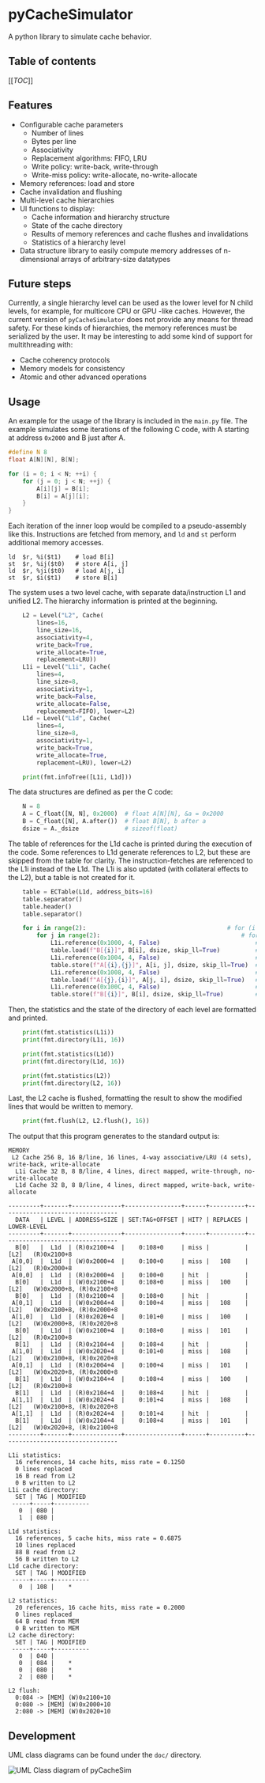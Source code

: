 # pyCacheSimulator
A python library to simulate cache behavior.

## Table of contents
[[_TOC_]]

## Features
  * Configurable cache parameters
    * Number of lines
    * Bytes per line
    * Associativity
    * Replacement algorithms: FIFO, LRU
    * Write policy: write-back, write-through
    * Write-miss policy: write-allocate, no-write-allocate
  * Memory references: load and store
  * Cache invalidation and flushing
  * Multi-level cache hierarchies
  * UI functions to display:
    * Cache information and hierarchy structure
    * State of the cache directory
    * Results of memory references and cache flushes and invalidations
    * Statistics of a hierarchy level
  * Data structure library to easily compute memory addresses of n-dimensional arrays of arbitrary-size datatypes

## Future steps
Currently, a single hierarchy level can be used as the lower level for N child levels, for example, for multicore CPU or GPU -like caches.
However, the current version of ```pyCacheSimulator``` does not provide any means for thread safety.
For these kinds of hierarchies, the memory references must be serialized by the user.
It may be interesting to add some kind of support for multithreading with:
  * Cache coherency protocols
  * Memory models for consistency
  * Atomic and other advanced operations

## Usage
An example for the usage of the library is included in the ```main.py``` file.
The example simulates some iterations of the following C code, with A starting at address ```0x2000``` and B just after A.

```c
#define N 8
float A[N][N], B[N];

for (i = 0; i < N; ++i) {
    for (j = 0; j < N; ++j) {
        A[i][j] = B[i];
        B[i] = A[j][i];
    }
}
```

Each iteration of the inner loop would be compiled to a pseudo-assembly like this.
Instructions are fetched from memory, and ```ld``` and ```st``` perform additional memory accesses.
```
ld  $r, %i($t1)    # load B[i]
st  $r, %ij($t0)   # store A[i, j]
ld  $r, %ji($t0)   # load A[j, i]
st  $r, $i($t1)    # store B[i]
```

The system uses a two level cache, with separate data/instruction L1 and unified L2.
The hierarchy information is printed at the beginning.
```python
    L2 = Level("L2", Cache(
        lines=16,
        line_size=16,
        associativity=4,
        write_back=True,
        write_allocate=True,
        replacement=LRU))
    L1i = Level("L1i", Cache(
        lines=4,
        line_size=8,
        associativity=1,
        write_back=False,
        write_allocate=False,
        replacement=FIFO), lower=L2)
    L1d = Level("L1d", Cache(
        lines=4,
        line_size=8,
        associativity=1,
        write_back=True,
        write_allocate=True,
        replacement=LRU), lower=L2)

    print(fmt.infoTree([L1i, L1d]))
```

The data structures are defined as per the C code:
```python
    N = 8
    A = C_float([N, N], 0x2000)  # float A[N][N], &a = 0x2000
    B = C_float([N], A.after())  # float B[N], b after a
    dsize = A._dsize             # sizeof(float)
```

The table of references for the L1d cache is printed during the execution of the code.
Some references to L1d generate references to L2, but these are skipped from the table for clarity.
The instruction-fetches are referenced to the L1i instead of the L1d.
The L1i is also updated (with collateral effects to the L2), but a table is not created for it.
```python
    table = ECTable(L1d, address_bits=16)
    table.separator()
    table.header()
    table.separator()

    for i in range(2):                                        # for (i = 0; i < 2; ++i)
        for j in range(2):                                        # for (j = 0; j < 2; ++j)
            L1i.reference(0x1000, 4, False)                           # instruction-fetch (load)
            table.load(f"B[{i}]", B[i], dsize, skip_ll=True)          # load B[i]
            L1i.reference(0x1004, 4, False)                           # instruction-fetch (store)
            table.store(f"A[{i},{j}]", A[i, j], dsize, skip_ll=True)  # store A[i][j]
            L1i.reference(0x1008, 4, False)                           # instruction-fetch (load)
            table.load(f"A[{j},{i}]", A[j, i], dsize, skip_ll=True)   # load A[j][i]
            L1i.reference(0x100C, 4, False)                           # instruction-fetch (store)
            table.store(f"B[{i}]", B[i], dsize, skip_ll=True)         # store B[i]
```

Then, the statistics and the state of the directory of each level are formatted and printed.
```python
    print(fmt.statistics(L1i))
    print(fmt.directory(L1i, 16))

    print(fmt.statistics(L1d))
    print(fmt.directory(L1d, 16))

    print(fmt.statistics(L2))
    print(fmt.directory(L2, 16))
```

Last, the L2 cache is flushed, formatting the result to show the modified lines that would be written to memory.
```python
    print(fmt.flush(L2, L2.flush(), 16))
```

The output that this program generates to the standard output is:
```
MEMORY
 L2 Cache 256 B, 16 B/line, 16 lines, 4-way associative/LRU (4 sets), write-back, write-allocate
  L1i Cache 32 B, 8 B/line, 4 lines, direct mapped, write-through, no-write-allocate
  L1d Cache 32 B, 8 B/line, 4 lines, direct mapped, write-back, write-allocate

---------+-------+--------------+----------------+------+----------+---------------------------------
  DATA   | LEVEL | ADDRESS+SIZE | SET:TAG+OFFSET | HIT? | REPLACES |           LOWER-LEVEL           
---------+-------+--------------+----------------+------+----------+---------------------------------
  B[0]   |  L1d  | (R)0x2100+4  |    0:108+0     | miss |          | [L2]   (R)0x2100+8              
 A[0,0]  |  L1d  | (W)0x2000+4  |    0:100+0     | miss |   108    | [L2]   (R)0x2000+8              
 A[0,0]  |  L1d  | (R)0x2000+4  |    0:100+0     | hit  |          |                                 
  B[0]   |  L1d  | (W)0x2100+4  |    0:108+0     | miss |   100    | [L2]   (W)0x2000+8, (R)0x2100+8 
  B[0]   |  L1d  | (R)0x2100+4  |    0:108+0     | hit  |          |                                 
 A[0,1]  |  L1d  | (W)0x2004+4  |    0:100+4     | miss |   108    | [L2]   (W)0x2100+8, (R)0x2000+8 
 A[1,0]  |  L1d  | (R)0x2020+4  |    0:101+0     | miss |   100    | [L2]   (W)0x2000+8, (R)0x2020+8 
  B[0]   |  L1d  | (W)0x2100+4  |    0:108+0     | miss |   101    | [L2]   (R)0x2100+8              
  B[1]   |  L1d  | (R)0x2104+4  |    0:108+4     | hit  |          |                                 
 A[1,0]  |  L1d  | (W)0x2020+4  |    0:101+0     | miss |   108    | [L2]   (W)0x2100+8, (R)0x2020+8 
 A[0,1]  |  L1d  | (R)0x2004+4  |    0:100+4     | miss |   101    | [L2]   (W)0x2020+8, (R)0x2000+8 
  B[1]   |  L1d  | (W)0x2104+4  |    0:108+4     | miss |   100    | [L2]   (R)0x2100+8              
  B[1]   |  L1d  | (R)0x2104+4  |    0:108+4     | hit  |          |                                 
 A[1,1]  |  L1d  | (W)0x2024+4  |    0:101+4     | miss |   108    | [L2]   (W)0x2100+8, (R)0x2020+8 
 A[1,1]  |  L1d  | (R)0x2024+4  |    0:101+4     | hit  |          |                                 
  B[1]   |  L1d  | (W)0x2104+4  |    0:108+4     | miss |   101    | [L2]   (W)0x2020+8, (R)0x2100+8 
---------+-------+--------------+----------------+------+----------+---------------------------------

L1i statistics:
  16 references, 14 cache hits, miss rate = 0.1250
  0 lines replaced
  16 B read from L2
  0 B written to L2
L1i cache directory:
  SET | TAG | MODIFIED
 -----+-----+----------
   0  | 080 |         
   1  | 080 |         

L1d statistics:
  16 references, 5 cache hits, miss rate = 0.6875
  10 lines replaced
  88 B read from L2
  56 B written to L2
L1d cache directory:
  SET | TAG | MODIFIED
 -----+-----+----------
   0  | 108 |    *    

L2 statistics:
  20 references, 16 cache hits, miss rate = 0.2000
  0 lines replaced
  64 B read from MEM
  0 B written to MEM
L2 cache directory:
  SET | TAG | MODIFIED
 -----+-----+----------
   0  | 040 |         
   0  | 084 |    *    
   0  | 080 |    *    
   2  | 080 |    *    

L2 flush:
  0:084 -> [MEM] (W)0x2100+10
  0:080 -> [MEM] (W)0x2000+10
  2:080 -> [MEM] (W)0x2020+10

```

## Development
UML class diagrams can be found under the ```doc/``` directory.

![UML Class diagram of pyCacheSim](https://gitlab.com/bieito/pycachesim/-/raw/main/doc/uml_classes.svg "UML Class diagram of pyCacheSim")

